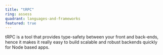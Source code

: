 ```yaml
---
title: "tRPC"
ring: assess
quadrant: languages-and-frameworks
featured: true
---
```


tRPC is a tool that provides type-safety between your front and back-ends,
hence it makes it really easy to build scalable and robust backends quickly for Node based apps.
